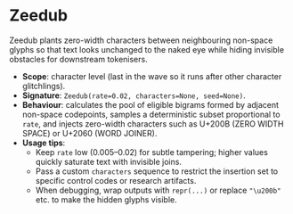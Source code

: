 # Zeedub

Zeedub plants zero-width characters between neighbouring non-space glyphs so that text looks unchanged to the naked eye while hiding invisible obstacles for downstream tokenisers.

- **Scope**: character level (last in the wave so it runs after other character glitchlings).
- **Signature**: `Zeedub(rate=0.02, characters=None, seed=None)`.
- **Behaviour**: calculates the pool of eligible bigrams formed by adjacent non-space codepoints, samples a deterministic subset proportional to `rate`, and injects zero-width characters such as U+200B (ZERO WIDTH SPACE) or U+2060 (WORD JOINER).
- **Usage tips**:
  - Keep `rate` low (0.005–0.02) for subtle tampering; higher values quickly saturate text with invisible joins.
  - Pass a custom `characters` sequence to restrict the insertion set to specific control codes or research artifacts.
  - When debugging, wrap outputs with `repr(...)` or replace `"\u200b"` etc. to make the hidden glyphs visible.

